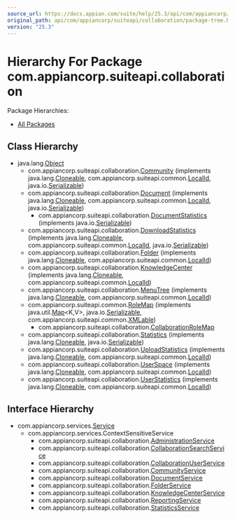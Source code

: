 ```yaml
---
source_url: https://docs.appian.com/suite/help/25.3/api/com/appiancorp/suiteapi/collaboration/package-tree.html
original_path: api/com/appiancorp/suiteapi/collaboration/package-tree.html
version: "25.3"
---
```


# Hierarchy For Package com.appiancorp.suiteapi.collaboration

Package Hierarchies:

-   [All Packages](../../../../overview-tree.html)

## Class Hierarchy

-   java.lang.[Object](https://docs.oracle.com/en/java/javase/17/docs/api/java.base/java/lang/Object.html "class or interface in java.lang")
    -   com.appiancorp.suiteapi.collaboration.[Community](Community.html "class in com.appiancorp.suiteapi.collaboration") (implements java.lang.[Cloneable](https://docs.oracle.com/en/java/javase/17/docs/api/java.base/java/lang/Cloneable.html "class or interface in java.lang"), com.appiancorp.suiteapi.common.[LocalId](../common/LocalId.html "interface in com.appiancorp.suiteapi.common"), java.io.[Serializable](https://docs.oracle.com/en/java/javase/17/docs/api/java.base/java/io/Serializable.html "class or interface in java.io"))
    -   com.appiancorp.suiteapi.collaboration.[Document](Document.html "class in com.appiancorp.suiteapi.collaboration") (implements java.lang.[Cloneable](https://docs.oracle.com/en/java/javase/17/docs/api/java.base/java/lang/Cloneable.html "class or interface in java.lang"), com.appiancorp.suiteapi.common.[LocalId](../common/LocalId.html "interface in com.appiancorp.suiteapi.common"), java.io.[Serializable](https://docs.oracle.com/en/java/javase/17/docs/api/java.base/java/io/Serializable.html "class or interface in java.io"))
        -   com.appiancorp.suiteapi.collaboration.[DocumentStatistics](DocumentStatistics.html "class in com.appiancorp.suiteapi.collaboration") (implements java.io.[Serializable](https://docs.oracle.com/en/java/javase/17/docs/api/java.base/java/io/Serializable.html "class or interface in java.io"))
    -   com.appiancorp.suiteapi.collaboration.[DownloadStatistics](DownloadStatistics.html "class in com.appiancorp.suiteapi.collaboration") (implements java.lang.[Cloneable](https://docs.oracle.com/en/java/javase/17/docs/api/java.base/java/lang/Cloneable.html "class or interface in java.lang"), com.appiancorp.suiteapi.common.[LocalId](../common/LocalId.html "interface in com.appiancorp.suiteapi.common"), java.io.[Serializable](https://docs.oracle.com/en/java/javase/17/docs/api/java.base/java/io/Serializable.html "class or interface in java.io"))
    -   com.appiancorp.suiteapi.collaboration.[Folder](Folder.html "class in com.appiancorp.suiteapi.collaboration") (implements java.lang.[Cloneable](https://docs.oracle.com/en/java/javase/17/docs/api/java.base/java/lang/Cloneable.html "class or interface in java.lang"), com.appiancorp.suiteapi.common.[LocalId](../common/LocalId.html "interface in com.appiancorp.suiteapi.common"))
    -   com.appiancorp.suiteapi.collaboration.[KnowledgeCenter](KnowledgeCenter.html "class in com.appiancorp.suiteapi.collaboration") (implements java.lang.[Cloneable](https://docs.oracle.com/en/java/javase/17/docs/api/java.base/java/lang/Cloneable.html "class or interface in java.lang"), com.appiancorp.suiteapi.common.[LocalId](../common/LocalId.html "interface in com.appiancorp.suiteapi.common"))
    -   com.appiancorp.suiteapi.collaboration.[MenuTree](MenuTree.html "class in com.appiancorp.suiteapi.collaboration") (implements java.lang.[Cloneable](https://docs.oracle.com/en/java/javase/17/docs/api/java.base/java/lang/Cloneable.html "class or interface in java.lang"), com.appiancorp.suiteapi.common.[LocalId](../common/LocalId.html "interface in com.appiancorp.suiteapi.common"))
    -   com.appiancorp.suiteapi.common.[RoleMap](../common/RoleMap.html "class in com.appiancorp.suiteapi.common") (implements java.util.[Map](https://docs.oracle.com/en/java/javase/17/docs/api/java.base/java/util/Map.html "class or interface in java.util")<K,V>, java.io.[Serializable](https://docs.oracle.com/en/java/javase/17/docs/api/java.base/java/io/Serializable.html "class or interface in java.io"), com.appiancorp.suiteapi.common.[XMLable](../common/XMLable.html "interface in com.appiancorp.suiteapi.common"))
        -   com.appiancorp.suiteapi.collaboration.[CollaborationRoleMap](CollaborationRoleMap.html "class in com.appiancorp.suiteapi.collaboration")
    -   com.appiancorp.suiteapi.collaboration.[Statistics](Statistics.html "class in com.appiancorp.suiteapi.collaboration") (implements java.lang.[Cloneable](https://docs.oracle.com/en/java/javase/17/docs/api/java.base/java/lang/Cloneable.html "class or interface in java.lang"), java.io.[Serializable](https://docs.oracle.com/en/java/javase/17/docs/api/java.base/java/io/Serializable.html "class or interface in java.io"))
    -   com.appiancorp.suiteapi.collaboration.[UploadStatistics](UploadStatistics.html "class in com.appiancorp.suiteapi.collaboration") (implements java.lang.[Cloneable](https://docs.oracle.com/en/java/javase/17/docs/api/java.base/java/lang/Cloneable.html "class or interface in java.lang"), com.appiancorp.suiteapi.common.[LocalId](../common/LocalId.html "interface in com.appiancorp.suiteapi.common"))
    -   com.appiancorp.suiteapi.collaboration.[UserSpace](UserSpace.html "class in com.appiancorp.suiteapi.collaboration") (implements java.lang.[Cloneable](https://docs.oracle.com/en/java/javase/17/docs/api/java.base/java/lang/Cloneable.html "class or interface in java.lang"), com.appiancorp.suiteapi.common.[LocalId](../common/LocalId.html "interface in com.appiancorp.suiteapi.common"))
    -   com.appiancorp.suiteapi.collaboration.[UserStatistics](UserStatistics.html "class in com.appiancorp.suiteapi.collaboration") (implements java.lang.[Cloneable](https://docs.oracle.com/en/java/javase/17/docs/api/java.base/java/lang/Cloneable.html "class or interface in java.lang"), com.appiancorp.suiteapi.common.[LocalId](../common/LocalId.html "interface in com.appiancorp.suiteapi.common"))

## Interface Hierarchy

-   com.appiancorp.services.[Service](../../services/Service.html "interface in com.appiancorp.services")
    -   com.appiancorp.services.ContextSensitiveService
        -   com.appiancorp.suiteapi.collaboration.[AdministrationService](AdministrationService.html "interface in com.appiancorp.suiteapi.collaboration")
        -   com.appiancorp.suiteapi.collaboration.[CollaborationSearchService](CollaborationSearchService.html "interface in com.appiancorp.suiteapi.collaboration")
        -   com.appiancorp.suiteapi.collaboration.[CollaborationUserService](CollaborationUserService.html "interface in com.appiancorp.suiteapi.collaboration")
        -   com.appiancorp.suiteapi.collaboration.[CommunityService](CommunityService.html "interface in com.appiancorp.suiteapi.collaboration")
        -   com.appiancorp.suiteapi.collaboration.[DocumentService](DocumentService.html "interface in com.appiancorp.suiteapi.collaboration")
        -   com.appiancorp.suiteapi.collaboration.[FolderService](FolderService.html "interface in com.appiancorp.suiteapi.collaboration")
        -   com.appiancorp.suiteapi.collaboration.[KnowledgeCenterService](KnowledgeCenterService.html "interface in com.appiancorp.suiteapi.collaboration")
        -   com.appiancorp.suiteapi.collaboration.[ReportingService](ReportingService.html "interface in com.appiancorp.suiteapi.collaboration")
        -   com.appiancorp.suiteapi.collaboration.[StatisticsService](StatisticsService.html "interface in com.appiancorp.suiteapi.collaboration")